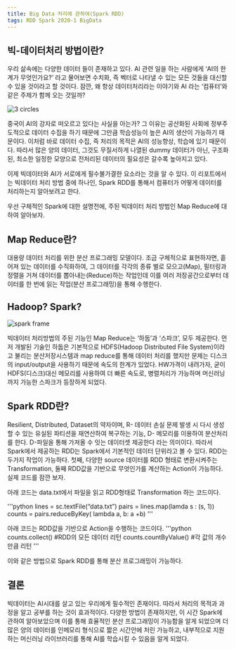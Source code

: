 ```yaml
---
title: Big Data 처리에 관하여(Spark RDD)
tags: RDD Spark 2020-1 BigData
---
```

 

## 빅-데이터처리 방법이란?

우리 삶속에는 다양한 데이터 들이 존재하고 있다. AI 관련 일을 하는 사람에게 ‘AI의 한계가 무엇인가요?’ 라고 물어보면 수치화, 즉 벡터로 나타낼 수 있는 모든 것들을 대신할 수 있을 것이라고 할 것이다. 잠깐, 왜 항상 데이터처리라는 이야기와 AI 라는 ‘컴퓨터’와 같은 주제가 함께 오는 것일까? 



![3 circles](https://dv-website.s3.amazonaws.com/uploads/2018/10/110818-pic1.png)

중국이 AI의 강자로 떠오르고 있다는 사실을 아는가? 그 이유는 공산화된 사회에 정부주도적으로 데이터 수집을 하기 때문에 그만큼 학습성능이 높은 AI의 생산이 가능하기 때문이다. 이처럼 바로 데이터 수집, 즉 처리의 목적은 AI의 성능향상, 학습에 있기 때문이다. 따라서 많은 양의 데이터, 그것도 무질서하게 나열된 dummy 데이터가 아닌, 구조화된, 최소한 일정한 모양으로 전처리된 데이터의 필요성은 갈수록 높아지고 있다. 


이제 빅데이터와 AI가 서로에게 필수불가결한 요소라는 것을 알 수 있다. 
이 리포트에서는 빅데이터 처리 방법 중에 하나인, Spark RDD를 통해서 컴퓨터가 어떻게 데이터를 처리하는지 알아보려고 한다. 


우선 구체적인 Spark에 대한 설명전에, 주된 빅데이터 처리 방법인 Map Reduce에 대하여 알아보자. 



## Map Reduce란?

대용량 데이터 처리를 위한 분산 프로그래밍 모델이다. 조금 구체적으로 표현하자면, 흩어져 있는 데이터를 수직화하여, 그 데이터를 각각의 종류 별로 모으고(Map), 필터링과 정렬을 거쳐 데이터를 뽑아내는(Reduce)하는 작업인데 이를 여러 저장공간으로부터 데이터를 한 번에 읽는 작업(분산 프로그래밍)을 통해 수행한다.  


## Hadoop? Spark? 



![spark frame](https://spark.apache.org/images/spark-stack.png)


빅데이터 처리방법의 주된 기능인 Map Reduce는 ‘하둡’과 ‘스파크’, 모두 제공한다. 먼저 개발된 기술인 하둡은 기본적으로 HDFS(Hadoop Distributed File System)이라고 불리는 분산저장시스템과 map reduce를 통해 데이터 처리를 했지만 문제는 디스크의 input/output을 사용하기 때문에 속도의 한계가 있었다. HW가격이 내려가자, 굳이 HDFS(디스크)대신 메모리를 사용하여 더 빠른 속도로, 병렬처리가 가능하며 머신러닝까지 가능한 스파크가 등장하게 되었다. 


## Spark RDD란?

Resilient, Distributed, Dataset의 약자이며, R- 데이터 손실 문제 발생 시 다시 생성할 수 있는 유실된 파티션을 재연산하여 복구하는 기능, D- 메모리를 이용하여 분산처리를 한다. D-파일을 통해 가져올 수 잇는 데이터셋 제공한다 라는 의미이다. 따라서 Spark에서 제공하는 RDD는 Spark에서 기본적인 데이터 단위라고 볼 수 있다. RDD는 두가지 작업이 가능하다. 첫째, 다양한 source 데이터를 RDD 형태로 변환시켜주는 Transformation, 둘째 RDD값을 기반으로 무엇인가를 계산하는 Action이 가능하다. 실제 코드를 잠깐 보자.


아래 코드는 data.txt에서 파일을 읽고 RDD형태로 Transformation 하는 코드이다. 

'''python
lines = sc.textFile(“data.txt”)
pairs = lines.map(lamda s : (s, 1))
counts = pairs.reduceByKey( lambda a, b: a +b)
'''

아래 코드는 RDD값을 기반으로 Action을 수행하는 코드이다. 
'''python
counts.collect()
#RDD의 모든 데이터 리턴
counts.countByValue()
#각 값의 개수만큼 리턴 
'''

이와 같은 방법으로 Spark RDD를 통해 분산 프로그래밍이 가능하다. 


## 결론

빅데이터는 AI시대를 살고 있는 우리에게 필수적인 존재이다. 따라서 처리의 목적과 과정을 알고 공부를 하는 것이 효과적이다. 다양한 방법이 존재하지만, 이 시간 Spark에 관하여 알아보았으며 이를 통해 효율적인 분산 프로그래밍이 가능함을 알게 되었으며 더 많은 양의 데이터를 인메모리 형식으로 짧은 시간안에 처린 가능하고, 내부적으로 지원하는 머신러닝 라이브러리를 통해 AI를 학습시킬 수 있음을 알게 되었다. 
